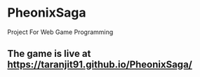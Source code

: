 # PheonixSaga
Project For Web Game Programming

## The game is live at https://taranjit91.github.io/PheonixSaga/
